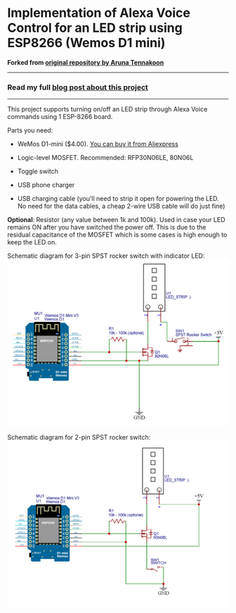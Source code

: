 # Implementation of Alexa Voice Control for an LED strip using ESP8266 (Wemos D1 mini)

**Forked from [original repository by Aruna Tennakoon](https://github.com/kakopappa/arduino-esp8266-alexa-multiple-wemo-switch)**

--- 

### Read my full [blog post about this project](https://www.makerluis.com/diy-led-strip-voice-control-with-alexa-and-esp8266/)

---

This project supports turning on/off an LED strip through Alexa Voice commands using 1 ESP-8266 board.

Parts you need:

- WeMos D1-mini ($4.00). [You can buy it from Aliexpress](http://www.aliexpress.com/store/product/D1-mini-Mini-NodeMcu-4M-bytes-Lua-WIFI-Internet-of-Things-development-board-based-ESP8266/1331105_32529101036.html)

- Logic-level MOSFET. Recommended: RFP30N06LE, 80N06L
- Toggle switch
- USB phone charger
- USB charging cable (you'll need to strip it open for powering the LED. No need for the data cables, a cheap 2-wire USB cable will do just fine)

**Optional**: 
Resistor (any value between 1k and 100k). Used in case your LED remains ON after you have switched the power off. This is due to the residual capacitance of the MOSFET which is some cases is high enough to keep the LED on.

Schematic diagram for 3-pin SPST rocker switch with indicator LED:
![Schematic diagram of LED Strip connected to ESP8266 with MOSFET control and a 3-pin SPST rocker switch with indicator LED](Schematic_ESP8266_LED_Strip_MOSFET_3pinSPSTRockerSwitch.png?raw=true "Schematic ESP8266 LED Strip MOSFET, 3-pin SPST rocker switch with indicator LED")

Schematic diagram for 2-pin SPST rocker switch:
![Schematic diagram of LED Strip connected to ESP8266 with MOSFET control and a 2-pin SPST rocker switch](Schematic_ESP8266_LED_Strip_MOSFET_2PinSwitch.png?raw=true "Schematic ESP8266 LED Strip MOSFET, 2-pin SPST rocker switch")
